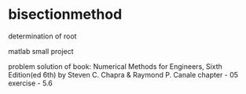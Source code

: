 # bisectionmethod
determination of root

matlab small project

problem solution of
book: Numerical Methods for Engineers, Sixth Edition(ed 6th) by Steven C. Chapra & Raymond P. Canale
chapter  - 05
exercise - 5.6
